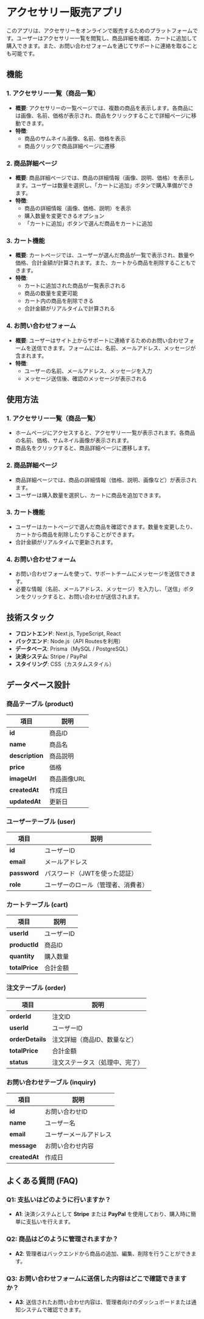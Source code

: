 # アクセサリー販売アプリ

このアプリは、アクセサリーをオンラインで販売するためのプラットフォームです。ユーザーはアクセサリー一覧を閲覧し、商品詳細を確認、カートに追加して購入できます。また、お問い合わせフォームを通じてサポートに連絡を取ることも可能です。

## 機能

### 1. アクセサリー一覧（商品一覧）

- **概要**: アクセサリーの一覧ページでは、複数の商品を表示します。各商品には画像、名前、価格が表示され、商品をクリックすることで詳細ページに移動できます。
- **特徴**:
  - 商品のサムネイル画像、名前、価格を表示
  - 商品クリックで商品詳細ページに遷移

### 2. 商品詳細ページ

- **概要**: 商品詳細ページでは、商品の詳細情報（画像、説明、価格）を表示します。ユーザーは数量を選択し、「カートに追加」ボタンで購入準備ができます。
- **特徴**:
  - 商品の詳細情報（画像、価格、説明）を表示
  - 購入数量を変更できるオプション
  - 「カートに追加」ボタンで選んだ商品をカートに追加

### 3. カート機能

- **概要**: カートページでは、ユーザーが選んだ商品が一覧で表示され、数量や価格、合計金額が計算されます。また、カートから商品を削除することもできます。
- **特徴**:
  - カートに追加された商品が一覧表示される
  - 商品の数量を変更可能
  - カート内の商品を削除できる
  - 合計金額がリアルタイムで計算される

### 4. お問い合わせフォーム

- **概要**: ユーザーはサイト上からサポートに連絡するためのお問い合わせフォームを送信できます。フォームには、名前、メールアドレス、メッセージが含まれます。
- **特徴**:
  - ユーザーの名前、メールアドレス、メッセージを入力
  - メッセージ送信後、確認のメッセージが表示される

## 使用方法

### 1. アクセサリー一覧（商品一覧）

- ホームページにアクセスすると、アクセサリー一覧が表示されます。各商品の名前、価格、サムネイル画像が表示されます。
- 商品名をクリックすると、商品詳細ページに遷移します。

### 2. 商品詳細ページ

- 商品詳細ページでは、商品の詳細情報（価格、説明、画像など）が表示されます。
- ユーザーは購入数量を選択し、カートに商品を追加できます。

### 3. カート機能

- ユーザーはカートページで選んだ商品を確認できます。数量を変更したり、カートから商品を削除したりすることができます。
- 合計金額がリアルタイムで更新されます。

### 4. お問い合わせフォーム

- お問い合わせフォームを使って、サポートチームにメッセージを送信できます。
- 必要な情報（名前、メールアドレス、メッセージ）を入力し、「送信」ボタンをクリックすると、お問い合わせが送信されます。

## 技術スタック

- **フロントエンド**: Next.js, TypeScript, React
- **バックエンド**: Node.js（API Routesを利用）
- **データベース**: Prisma（MySQL / PostgreSQL）
- **決済システム**: Stripe / PayPal
- **スタイリング**: CSS（カスタムスタイル）

## データベース設計

### 商品テーブル (product)

| 項目         | 説明              |
|--------------|-------------------|
| **id**       | 商品ID            |
| **name**     | 商品名            |
| **description** | 商品説明          |
| **price**    | 価格              |
| **imageUrl** | 商品画像URL       |
| **createdAt**| 作成日            |
| **updatedAt**| 更新日            |

### ユーザーテーブル (user)

| 項目         | 説明              |
|--------------|-------------------|
| **id**       | ユーザーID        |
| **email**    | メールアドレス    |
| **password** | パスワード（JWTを使った認証）|
| **role**     | ユーザーのロール（管理者、消費者）|

### カートテーブル (cart)

| 項目         | 説明              |
|--------------|-------------------|
| **userId**   | ユーザーID        |
| **productId**| 商品ID            |
| **quantity** | 購入数量          |
| **totalPrice**| 合計金額          |

### 注文テーブル (order)

| 項目         | 説明              |
|--------------|-------------------|
| **orderId**  | 注文ID            |
| **userId**   | ユーザーID        |
| **orderDetails** | 注文詳細（商品ID、数量など）|
| **totalPrice** | 合計金額          |
| **status**   | 注文ステータス（処理中、完了）|

### お問い合わせテーブル (inquiry)

| 項目         | 説明              |
|--------------|-------------------|
| **id**       | お問い合わせID    |
| **name**     | ユーザー名        |
| **email**    | ユーザーメールアドレス|
| **message**  | お問い合わせ内容  |
| **createdAt**| 作成日            |

## よくある質問 (FAQ)

### Q1: 支払いはどのように行いますか？
- **A1**: 決済システムとして **Stripe** または **PayPal** を使用しており、購入時に簡単に支払いを行えます。

### Q2: 商品はどのように管理されますか？
- **A2**: 管理者はバックエンドから商品の追加、編集、削除を行うことができます。

### Q3: お問い合わせフォームに送信した内容はどこで確認できますか？
- **A3**: 送信されたお問い合わせ内容は、管理者向けのダッシュボードまたは通知システムで確認できます。